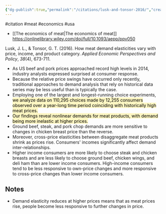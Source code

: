 ```yaml
---
{"dg-publish":true,"permalink":"/citations/lusk-and-tonsor-2016/","created":"2025-10-23T17:42:45.944+01:00","updated":"2025-10-23T18:06:08.911+01:00"}
---
```


#citation #meat #economics #usa 

- [[The economics of meat\|The economics of meat]] 
https://onlinelibrary.wiley.com/doi/full/10.1093/aepp/ppv050

Lusk, J. L., & Tonsor, G. T. (2016). How meat demand elasticities vary with price, income, and product category. _Applied Economic Perspectives and Policy_, _38_(4), 673-711.

- As US beef and pork prices approached record high levels in 2014, industry analysts expressed surprised at consumer response. 
- Because the relative price swings have occurred only recently, traditional approaches to demand analysis that rely on historical data series may be less useful than is typically the case. 
- Employing one of the largest and longest-running choice experiments, <mark style="background: #FFF3A3A6;">we analyze data on 110,295 choices made by 12,255 consumers observed over a year-long time period coinciding with historically high meat prices.</mark> 
- <mark style="background: #FFF3A3A6;">Our findings reveal nonlinear demands for meat products, with demand being more inelastic at higher prices.</mark> 
- Ground beef, steak, and pork chop demands are more sensitive to changes in chicken breast price than the reverse. 
- Moreover, cross-price elasticities between disaggregate meat products shrink as prices rise. Consumers' incomes significantly affect demand inter-relationships. 
- Higher income consumers are more likely to choose steak and chicken breasts and are less likely to choose ground beef, chicken wings, and deli ham than are lower income consumers. High-income consumers tend to be less responsive to own-price changes and more responsive to cross-price changes than lower income consumers. 

## Notes
- Demand elasticity reduces at higher prices means that as meat prices rise, people become less responsive to further changes in price. 